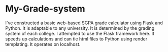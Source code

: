 # My-Grade-system
I've constructed a basic web-based SGPA grade calculator using Flask and Python. It is adaptable to any university. It is determined by the grading system of each college. I attempted to use the Flask framework here. It speeds up calculations and can tie html files to Python using render templating. It operates on localhost.
